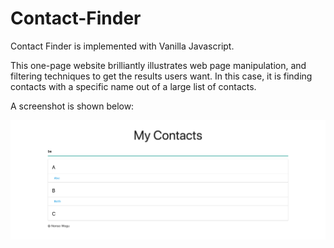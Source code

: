 # Contact-Finder

Contact Finder is implemented with Vanilla Javascript. 

This one-page website brilliantly illustrates web page manipulation, and filtering techniques to get the results users want. In this case, it is finding contacts with a specific name out of a large list of contacts. 

A screenshot is shown below:

![alt text](https://raw.githubusercontent.com/recreatesuccess/Contact-Finder/master/ContactFinderScreen.png)
